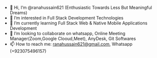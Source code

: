 - 👋 Hi, I’m @ranahussain621 (Enthusiastic Towards Less But Meaningful Dreams)
- 👀 I’m interested in Full Stack Development Technologies
- 🌱 I’m currently learning Full Stack Web & Native Mobile Applications Development
- 💞️ I’m looking to collaborate on whatsapp, Online Meeting Manager(Zoom,Google Clooud,Meet), AnyDesk, Git Softwares
- 📫 How to reach me: ranahussain621@gmail.com, Whatsapp (+923075496157) 

<!---
ranahussain621/ranahussain621 is a ✨ special ✨ repository because its `README.md` (this file) appears on your GitHub profile.
You can click the Preview link to take a look at your changes.
--->
